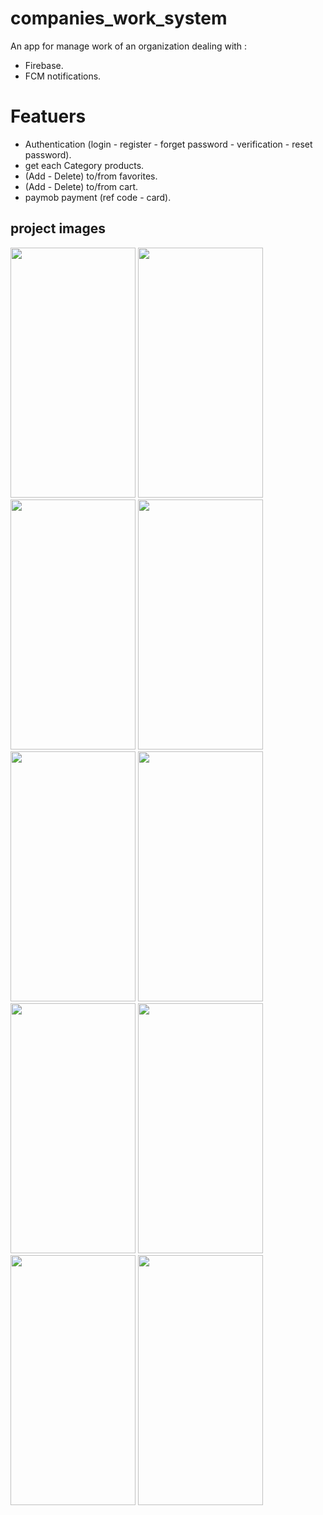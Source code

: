 # companies_work_system

An app for manage work of an organization dealing with :
  - Firebase.
  - FCM notifications.


# Featuers

  - Authentication (login - register - forget password - verification - reset password).
  - get each Category products.
  - (Add - Delete) to/from favorites.
  - (Add - Delete) to/from cart.
  - paymob payment (ref code - card).


## project images

<div>
  
<img src="https://github.com/MoRoshdy/company-work-system/assets/92895129/43bf7f2d-4359-4708-9309-d9b8c1c0fe32" width=200 height=400>
  
<img src="https://github.com/MoRoshdy/company-work-system/assets/92895129/3f24b93d-0616-4d0b-8345-9c42468711b3" width=200 height=400>

<img src="https://github.com/MoRoshdy/company-work-system/assets/92895129/d0b310cd-9304-484c-8dfe-84235eaf408e" width=200 height=400>

<img src="https://github.com/MoRoshdy/company-work-system/assets/92895129/8ab6a4a4-dc1c-4fbc-9488-9f09c5fbbc53" width=200 height=400>

<img src="https://github.com/MoRoshdy/company-work-system/assets/92895129/ab6ec180-8491-4222-83e5-d40bb8b870a7" width=200 height=400>

<img src="https://github.com/MoRoshdy/company-work-system/assets/92895129/972fd1a0-2448-45b9-9efb-754ba551bda9" width=200 height=400>

<img src="https://github.com/MoRoshdy/company-work-system/assets/92895129/37e325d0-ce9a-463e-af91-9aef582db1e8" width=200 height=400>

<img src="https://github.com/MoRoshdy/company-work-system/assets/92895129/20f4c744-61c3-4b10-be1c-a6c7e2e5b4ea" width=200 height=400>

<img src="https://github.com/MoRoshdy/company-work-system/assets/92895129/51704d47-80d0-4f20-bae0-e085a0a74a46" width=200 height=400>

<img src="https://github.com/MoRoshdy/company-work-system/assets/92895129/faaadbc3-ffa6-426d-bfe8-b72a28521ac2" width=200 height=400>

</div>

